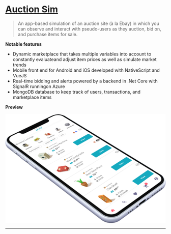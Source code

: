 # <a href="http://windows-x.com">Auction Sim</a>

> An app-based simulation of an auction site (à la Ebay) in which you can observe and interact with pseudo-users as they auction, bid on, and purchase items for sale.

**Notable features**
- Dynamic marketplace that takes multiple variables into account to constantly evaluateand adjust item prices as well as simulate market trends
- Mobile front end for Android and iOS developed with NativeScript and VueJS
- Real-time bidding and alerts powered by a backend in .Net Core with SignalR runningon Azure
- MongoDB database to keep track of users, transactions, and marketplace items

**Preview**

![browse](https://github.com/Reybel24/auction-sim-mobile/blob/dev/app/assets/screens/screen-auction-sim-phone-browse.png)

---
